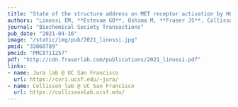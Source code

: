 ```yaml
---
title: "State of the structure address on MET receptor activation by HGF"
authors: "Linossi EM, **Estevam GO**, Oshima M, **Fraser JS**, Collisson EA, Jura N"
journal: "Biochemical Society Transactions"
pub_date: "2021-04-16"
image: "/static/img/pub/2021_linossi.jpg"
pmid: "33860789"
pmcid: "PMC8711257"
pdf: "http://cdn.fraserlab.com/publications/2021_linossi.pdf"
links:
- name: Jura lab @ UC San Francisco
  url: https://cvri.ucsf.edu/~jura/
- name: Collisson lab @ UC San Francisco
  url: https://collissonlab.ucsf.edu/
---
```

